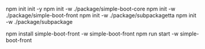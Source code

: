 npm init init -y
npm init -w ./package/simple-boot-core
npm init -w ./package/simple-boot-front
npm init -w ./package/subpackagetta
npm init -w ./package/subpackage

npm install simple-boot-front -w simple-boot-front
npm run start -w simple-boot-front
